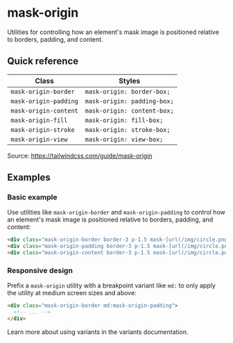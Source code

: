 # mask-origin

Utilities for controlling how an element's mask image is positioned relative to borders, padding, and content.

## Quick reference

| Class               | Styles                    |
|---------------------|---------------------------|
| `mask-origin-border`  | `mask-origin: border-box;`  |
| `mask-origin-padding` | `mask-origin: padding-box;` |
| `mask-origin-content` | `mask-origin: content-box;` |
| `mask-origin-fill`    | `mask-origin: fill-box;`    |
| `mask-origin-stroke`  | `mask-origin: stroke-box;`  |
| `mask-origin-view`    | `mask-origin: view-box;`    |

Source: https://tailwindcss.com/guide/mask-origin

## Examples

### Basic example

Use utilities like `mask-origin-border` and `mask-origin-padding` to control how an element's mask image is positioned relative to borders, padding, and content:

```html
<div class="mask-origin-border border-3 p-1.5 mask-[url(/img/circle.png)] bg-[url(/img/mountains.jpg)] ..."></div>
<div class="mask-origin-padding border-3 p-1.5 mask-[url(/img/circle.png)] bg-[url(/img/mountains.jpg)] ..."></div>
<div class="mask-origin-content border-3 p-1.5 mask-[url(/img/circle.png)] bg-[url(/img/mountains.jpg)] ..."></div>
```

### Responsive design

Prefix a `mask-origin` utility with a breakpoint variant like `md:` to only apply the utility at medium screen sizes and above:

```html
<div class="mask-origin-border md:mask-origin-padding">
  <!-- ... -->
</div>
```

Learn more about using variants in the variants documentation.
